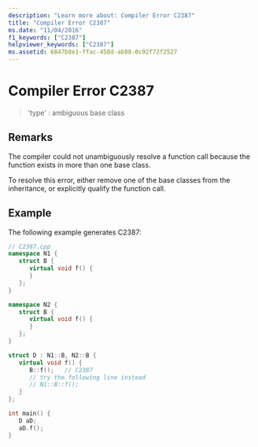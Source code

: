 ```yaml
---
description: "Learn more about: Compiler Error C2387"
title: "Compiler Error C2387"
ms.date: "11/04/2016"
f1_keywords: ["C2387"]
helpviewer_keywords: ["C2387"]
ms.assetid: 6847b8e1-ffac-458d-ab88-0c92f72f2527
---
```

# Compiler Error C2387

> 'type' : ambiguous base class

## Remarks

The compiler could not unambiguously resolve a function call because the function exists in more than one base class.

To resolve this error, either remove one of the base classes from the inheritance, or explicitly qualify the function call.

## Example

The following example generates C2387:

```cpp
// C2387.cpp
namespace N1 {
   struct B {
      virtual void f() {
      }
   };
}

namespace N2 {
   struct B {
      virtual void f() {
      }
   };
}

struct D : N1::B, N2::B {
   virtual void f() {
      B::f();   // C2387
      // try the following line instead
      // N1::B::f();
   }
};

int main() {
   D aD;
   aD.f();
}
```
